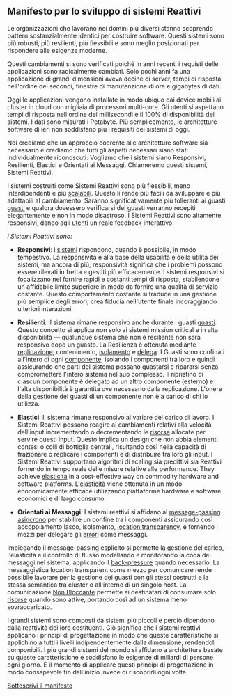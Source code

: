 Manifesto per lo sviluppo di sistemi Reattivi
----------------------

Le organizzazioni che lavorano nei domini più diversi stanno scoprendo pattern sostanzialmente identici per costruire software.
Questi sistemi sono più robusti, più resilienti, più flessibili e sono meglio posizionati per rispondere alle esigenze moderne.

Questi cambiamenti si sono verificati poiché in anni recenti i requisti delle applicazioni sono radicalmente cambiati. Solo pochi anni fa una applicazione di grandi dimensioni aveva decine di server, tempi di risposta nell'ordine dei secondi, finestre di manutenzione di ore e gigabytes di dati.

Oggi le applicazioni vengono installate in modo ubiquo dai device mobili ai cluster in cloud con migliaia di processori multi-core.
Gli utenti si aspettano tempi di risposta nell'ordine dei millisecondi e il 100% di disponibilità dei sistemi. I dati sono misurati i Petabyte.
Più semplicemente, le architetture software di ieri non soddisfano più i requisiti dei sistemi di oggi.

Noi crediamo che un approccio coerente alle architetture software sia necessario e crediamo che tutti gli aspetti necessari siano stati individualmente riconoscuti:
Vogliamo che i sistemi siano Responsivi, Resilienti, Elastici e Orientati ai Messaggi. Chiameremo questi sistemi, Sistemi Reattivi.

I sistemi costruiti come Sistemi Reattivi sono più flessibili, meno interdipendenti e più [scalabili](/glossary.it#Scalabilità). Questo li rende più facili da sviluppare e più adattabili al cambiamento. Saranno significativamente più tolleranti ai guasti [guasti](/glossary.it#Guasti) e qualora dovessero verificarsi dei guasti verranno recepiti elegantemente e non in modo disastroso. I Sistemi Reattivi sono altamente responsivi, dando agli [utenti](/glossary.it#Utenti) un reale feedback interattivo.

*i Sistemi Reattivi sono:*

* <a name="Responsivi"></a>**Responsivi**: i [sistemi](/glossary.it#Sistemi) rispondono, quando è possibile, in modo tempestivo. La responsività è alla base della usabilità e della utilità dei sistemi, ma ancora di più, responsività significa che i problemi possono essere rilevati in fretta e gestiti più efficacemente.
I sistemi responsivi si focalizzano nel fornire rapidi e costanti tempi di risposta, stabilendone un affidabile limite superiore in modo da fornire una qualità di servizio costante. Questo comportamento costante si traduce in una gestione più semplice degli errori, crea fiducia nell'utente finale incoraggiando ulteriori interazioni.

* <a name="Resilienti"></a>**Resilienti**: Il sistema rimane responsivo anche durante i guasti [guasti](/glossary.it#Guasti). Questo concetto si applica non solo ai sistemi mission critical e in alta disponibilità — qualunque sistema che non è resiliente non sarà responsivo dopo un guasto. La Resilienza è ottenuta mediante [replicazione](/glossary.it#Replicazione), contenimento, [isolamento](/glossary.it#Isolamento) e [delega](/glossary.it#Delega). I Guasti sono confinati all'intero di ogni [componente](/glossary.it#Componente), isolando i componenti tra loro e quindi assicurando che parti del sistema possano guastarsi e ripararsi senza compromettere l'intero sistema nel suo complesso. Il ripristino di ciascun componente è delegato ad un altro componente (esterno) e l'alta disponibilità è garantita ove necessario dalla replicazione. L'onere della gestione dei guasti di un componente non è a carico di chi lo utilizza.

* <a name="Elastici"></a>**Elastici**: Il sistema rimane responsivo al variare del carico di lavoro. I Sistemi Reattivi possono reagire ai cambiamenti relativi alla velocità dell'input incrementando o decrementando le [risorse](/glossary.it#Risorse) allocate per servire questi input. Questo implica un design che non abbia elementi contesi o colli di bottiglia centrali, risultando così nella capacità di
frazionare o replicare i componenti e di distribuire tra loro gli input. I Sistemi Reattivi supportano algoritmi di scaling sia predittivi sia Reattivi fornendo in tempo reale delle misure relative alle performance. They achieve [elasticità](/glossary.it#Elasticità) in a cost-effective way on commodity hardware and software platforms. L'[elasticità](/glossary.it#Elasticità) viene ottenuta in un modo economicamente efficace utilizzando piattaforme hardware e software economici e di largo consumo.

* <a name="Orientati ai Messaggi"></a>**Orientati ai Messaggi**: I sistemi reattivi si affidano al [message-passing](/glossary.it#Message-Driven) [asincrono](/glossary.it#Asynchronous) per stabilire un confine tra i componenti assicurando così accoppiamento lasco, isolamento, [location transparency](/glossary#Location-Transparency), e fornendo i mezzi per delegare gli [errori](/glossary.it#Failure) come messaggi.

Impiegando il message-passing esplicito si permette la gestione del carico, l'elasticità e il controllo di flusso modellando e monitorando la coda dei messaggi nel sistema, applicando il [back-pressure](/glossary#Back-Pressure) quando necessario.
La messaggistica location transparent come mezzo per comunicare rende possibile lavorare per la gestione dei guasti con gli stessi costrutti e la stessa semantica tra cluster o all'interno di un singolo host. La comunicazione [Non Bloccante](/glossary#Non-Blocking)
permette ai destinatari di consumare solo [risorse](/glossary.it#Resource) quando sono attive, portando così ad un sistema meno sovraccaricato.

I grandi sistemi sono composti da sistemi più piccoli e perciò dipendono dalla reattività dei loro costituenti. Ciò significa che i sistemi reattivi applicano i principi di progettazione in modo che queste caratteristiche si applichino a tutti i livelli indipendentemente dalla dimensione, rendendoli componibili. I più grandi sistemi del mondo si affidano a architetture basate su queste caratteristiche e soddisfano le esigenze di miliardi di persone ogni giorno. È il momento di applicare questi principi di progettazione in modo consapevole fin dall'inizio invece di riscoprirli ogni volta.


[Sottoscrivi il manifesto](http://www.reactivemanifesto.org/)
